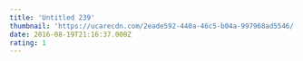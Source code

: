 ```yaml
---
title: 'Untitled 239'
thumbnail: 'https://ucarecdn.com/2eade592-440a-46c5-b04a-997968ad5546/'
date: 2016-08-19T21:16:37.000Z
rating: 1
---
```

